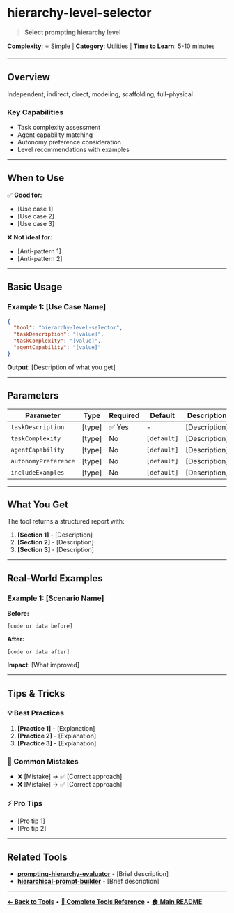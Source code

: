 # hierarchy-level-selector

> **Select prompting hierarchy level**

**Complexity**: ⭐ Simple | **Category**: Utilities | **Time to Learn**: 5-10 minutes

---

## Overview

Independent, indirect, direct, modeling, scaffolding, full-physical

### Key Capabilities

- Task complexity assessment
- Agent capability matching
- Autonomy preference consideration
- Level recommendations with examples

---
## When to Use

✅ **Good for:**
- [Use case 1]
- [Use case 2]
- [Use case 3]

❌ **Not ideal for:**
- [Anti-pattern 1]
- [Anti-pattern 2]

---
## Basic Usage

### Example 1: [Use Case Name]

```json
{
  "tool": "hierarchy-level-selector",
  "taskDescription": "[value]",
  "taskComplexity": "[value]",
  "agentCapability": "[value]"
}
```

**Output**: [Description of what you get]

---
## Parameters

| Parameter | Type | Required | Default | Description |
|-----------|------|----------|---------|-------------|
| `taskDescription` | [type] | ✅ Yes | - | [Description] |
| `taskComplexity` | [type] | No | `[default]` | [Description] |
| `agentCapability` | [type] | No | `[default]` | [Description] |
| `autonomyPreference` | [type] | No | `[default]` | [Description] |
| `includeExamples` | [type] | No | `[default]` | [Description] |

---
## What You Get

The tool returns a structured report with:

1. **[Section 1]** - [Description]
2. **[Section 2]** - [Description]
3. **[Section 3]** - [Description]

---
## Real-World Examples

### Example 1: [Scenario Name]

**Before:**
```[language]
[code or data before]
```

**After:**
```[language]
[code or data after]
```

**Impact**: [What improved]

---
## Tips & Tricks

### 💡 Best Practices

1. **[Practice 1]** - [Explanation]
2. **[Practice 2]** - [Explanation]
3. **[Practice 3]** - [Explanation]

### 🚫 Common Mistakes

- ❌ [Mistake] → ✅ [Correct approach]
- ❌ [Mistake] → ✅ [Correct approach]

### ⚡ Pro Tips

- [Pro tip 1]
- [Pro tip 2]

---
## Related Tools

- **[prompting-hierarchy-evaluator](./prompting-hierarchy-evaluator.md)** - [Brief description]
- **[hierarchical-prompt-builder](./hierarchical-prompt-builder.md)** - [Brief description]

---
**[← Back to Tools](../README.md)** • **[📖 Complete Tools Reference](../../TOOLS_REFERENCE.md)** • **[🏠 Main README](../../../README.md)**
